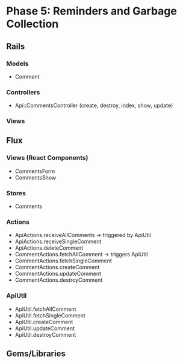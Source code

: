 # Phase 5: Reminders and Garbage Collection

## Rails
### Models
* Comment

### Controllers
* Api::CommentsController (create, destroy, index, show, update)

### Views

## Flux
### Views (React Components)
* CommentsForm
* CommentsShow

### Stores
* Comments

### Actions
* ApiActions.receiveAllComments -> triggered by ApiUtil
* ApiActions.receiveSingleComment
* ApiActions.deleteComment
* CommentActions.fetchAllComment -> triggers ApiUtil
* CommentActions.fetchSingleComment
* CommentActions.createComment
* CommentActions.updateComment
* CommentActions.destroyComment

### ApiUtil
* ApiUtil.fetchAllComment
* ApiUtil.fetchSingleComment
* ApiUtil.createComment
* ApiUtil.updateComment
* ApiUtil.destroyComment

## Gems/Libraries
